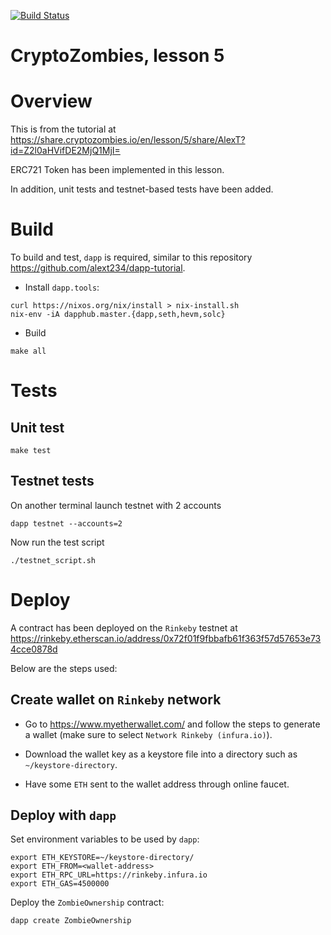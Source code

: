 [![Build Status](https://travis-ci.org/alext234/crypto-zombies-l5.svg?branch=refactor-into-library)](https://travis-ci.org/alext234/crypto-zombies-l5)


# CryptoZombies, lesson 5

# Overview

This is from the tutorial at https://share.cryptozombies.io/en/lesson/5/share/AlexT?id=Z2l0aHVifDE2MjQ1MjI=

ERC721 Token has been implemented in this lesson.

In addition, unit tests and testnet-based tests have been added.

# Build 

To build and test, `dapp` is required, similar to this repository https://github.com/alext234/dapp-tutorial.

- Install `dapp.tools`:

```
curl https://nixos.org/nix/install > nix-install.sh
nix-env -iA dapphub.master.{dapp,seth,hevm,solc}

```
- Build

```
make all
```

# Tests

## Unit test

```
make test
```


## Testnet tests


On another terminal launch testnet with 2 accounts

```
dapp testnet --accounts=2
```

Now run the test script

```
./testnet_script.sh
```

# Deploy

A contract has been deployed on the `Rinkeby` testnet at 
https://rinkeby.etherscan.io/address/0x72f01f9fbbafb61f363f57d57653e734cce0878d

Below are the steps used:

## Create wallet on `Rinkeby` network

- Go to https://www.myetherwallet.com/ and follow the steps to generate a wallet 
(make sure to select `Network Rinkeby (infura.io)`).

- Download the wallet key as a keystore file into a directory such as `~/keystore-directory`.

- Have some `ETH` sent to the wallet address through online faucet.

## Deploy with `dapp`


Set environment variables to be used by `dapp`:
```
export ETH_KEYSTORE=~/keystore-directory/
export ETH_FROM=<wallet-address>
export ETH_RPC_URL=https://rinkeby.infura.io
export ETH_GAS=4500000
```

Deploy the `ZombieOwnership` contract:

```
dapp create ZombieOwnership
```
